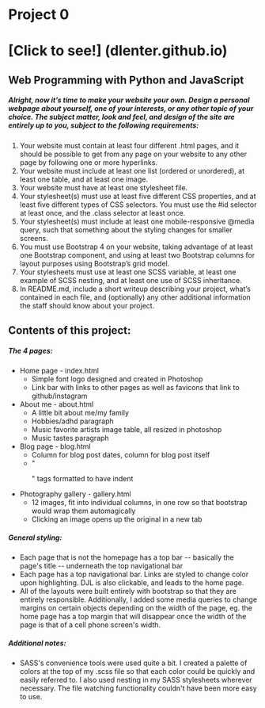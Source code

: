 # Project 0
# [Click to see!] (dlenter.github.io)

## Web Programming with Python and JavaScript

##### Alright, now it’s time to make your website your own. Design a personal webpage about yourself, one of your interests, or any other topic of your choice. The subject matter, look and feel, and design of the site are entirely up to you, subject to the following requirements:

1. Your website must contain at least four different .html pages, and it should be possible to get from any page on your website to any other page by following one or more hyperlinks.
1. Your website must include at least one list (ordered or unordered), at least one table, and at least one image.
1. Your website must have at least one stylesheet file.
1. Your stylesheet(s) must use at least five different CSS properties, and at least five different types of CSS selectors. You must use the #id selector at least once, and the .class selector at least once.
1. Your stylesheet(s) must include at least one mobile-responsive @media query, such that something about the styling changes for smaller screens.
1. You must use Bootstrap 4 on your website, taking advantage of at least one Bootstrap component, and using at least two Bootstrap columns for layout purposes using Bootstrap’s grid model.
1. Your stylesheets must use at least one SCSS variable, at least one example of SCSS nesting, and at least one use of SCSS inheritance.
1. In README.md, include a short writeup describing your project, what’s contained in each file, and (optionally) any other additional information the staff should know about your project.


## Contents of this project:

##### The 4 pages:
* Home page - index.html
    * Simple font logo designed and created in Photoshop
    * Link bar with links to other pages as well as favicons that link to github/instagram
* About me - about.html
    * A little bit about me/my family
    * Hobbies/adhd paragraph
    * Music favorite artists image table, all resized in photoshop
    * Music tastes paragraph
* Blog page - blog.html
    * Column for blog post dates, column for blog post itself
    * "<p>" tags formatted to have indent
* Photography gallery - gallery.html
    * 12 images, fit into individual columns, in one row so that bootstrap would wrap them automagically
    * Clicking an image opens up the original in a new tab

##### General styling:
* Each page that is not the homepage has a top bar -- basically the page's title -- underneath the top navigational bar
* Each page has a top navigational bar. Links are styled to change color upon highlighting. DJL is also clickable, and leads to the home page.
* All of the layouts were built entirely with bootstrap so that they are entirely responsible. Additionally, I added some media queries to change margins on certain objects depending on the width of the page, eg. the home page has a top margin that will disappear once the width of the page is that of a cell phone screen's width.

##### Additional notes:
* SASS's convenience tools were used quite a bit. I created a palette of colors at the top of my .scss file so that each color could be quickly and easily referred to. I also used nesting in my SASS stylesheets wherever necessary. The file watching functionality couldn't have been more easy to use.
